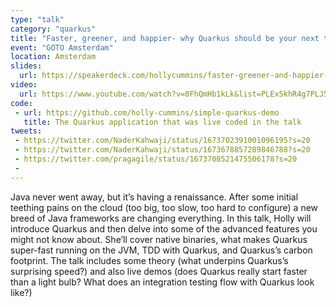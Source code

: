 ```yaml
---
type: "talk"
category: "quarkus"
title: "Faster, greener, and happier- why Quarkus should be your next tech stack"
event: "GOTO Amsterdam"
location: Amsterdam
slides:
  url: https://speakerdeck.com/hollycummins/faster-greener-and-happier-why-quarkus-should-be-your-next-tech-stack
video:
  url: https://www.youtube.com/watch?v=0FhQmHb1kLk&list=PLEx5khR4g7PLJ5A3ktI6nJ6lFC0lufrzp
code: 
 - url: https://github.com/holly-cummins/simple-quarkus-demo
   title: The Quarkus application that was live coded in the talk
tweets:
 - https://twitter.com/NaderKahwaji/status/1673702391001096195?s=20
 - https://twitter.com/NaderKahwaji/status/1673678857289846788?s=20
 - https://twitter.com/pragagile/status/1673708521475506178?s=20
 - 
---
```

Java never went away, but it’s having a renaissance. After some initial teething pains on the cloud (too big, too slow, too hard to configure) a new breed of Java frameworks are changing everything. In this talk, Holly will introduce Quarkus and then delve into some of the advanced features you might not know about. She’ll cover native binaries, what makes Quarkus super-fast running on the JVM, TDD with Quarkus, and Quarkus’s carbon footprint. The talk includes some theory (what underpins Quarkus’s surprising speed?) and also live demos (does Quarkus really start faster than a light bulb? What does an integration testing flow with Quarkus look like?) 